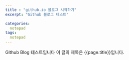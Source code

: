 ```yaml
---
title : "github.io 블로그 시작하기"
excerpt: "Github 블로그 테스트"

categories:
  notepad
tags:
  notepad
---
```


Github Blog 테스트입니다
이 글의 제목은 {{page.title}}입니다.
